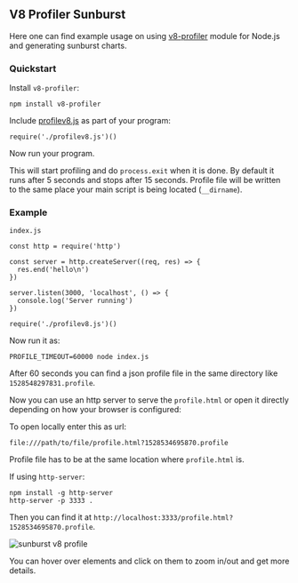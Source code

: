## V8 Profiler Sunburst

Here one can find example usage on using
[v8-profiler](https://github.com/node-inspector/v8-profiler) module for Node.js and generating
sunburst charts.

### Quickstart

Install `v8-profiler`:

```npm install v8-profiler```

Include [profilev8.js](profilev8.js) as part of your program:
```
require('./profilev8.js')()
```

Now run your program.

This will start profiling and do `process.exit` when it is done. By default it runs after 5 seconds
and stops after 15 seconds. Profile file will be written to the same place your main script is being
located (`__dirname`).

### Example

`index.js`
```
const http = require('http')

const server = http.createServer((req, res) => {
  res.end('hello\n')
})

server.listen(3000, 'localhost', () => {
  console.log('Server running')
})

require('./profilev8.js')()
```

Now run it as:

```
PROFILE_TIMEOUT=60000 node index.js
```

After 60 seconds you can find a json profile file in the same directory like
`1528548297831.profile`.

Now you can use an http server to serve the `profile.html` or open it directly depending on how your
browser is configured:

To open locally enter this as url:
```
file:///path/to/file/profile.html?1528534695870.profile
```
Profile file has to be at the same location where `profile.html` is.

If using `http-server`:
```
npm install -g http-server
http-server -p 3333 .
```

Then you can find it at `http://localhost:3333/profile.html?1528534695870.profile`.

![sunburst v8 profile](sunburst-profile.jpg)

You can hover over elements and click on them to zoom in/out and get more details.
